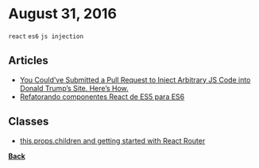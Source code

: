 # August 31, 2016

`react` `es6` `js injection`

## Articles

- [You Could’ve Submitted a Pull Request to Inject Arbitrary JS Code into Donald Trump’s Site. Here’s How.](https://blog.chibicode.com/you-can-submit-a-pull-request-to-inject-arbitrary-js-code-into-donald-trumps-site-here-s-how-782aa6a17a56#.bg9ur6u7x)
- [Refatorando componentes React de ES5 para ES6](https://willianjusten.com.br/refatorando-componentes-react-para-es6/)

## Classes

- [this.props.children and getting started with React Router](http://courses.reactjsprogram.com/courses/reactjsfundamentals/lectures/762576)


[__Back__](../README.md#aug)
